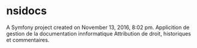 nsidocs
=======

A Symfony project created on November 13, 2016, 8:02 pm.
Applicition de gestion de la documentation innformatique 
Attribution de droit, historiques et commentaires.
